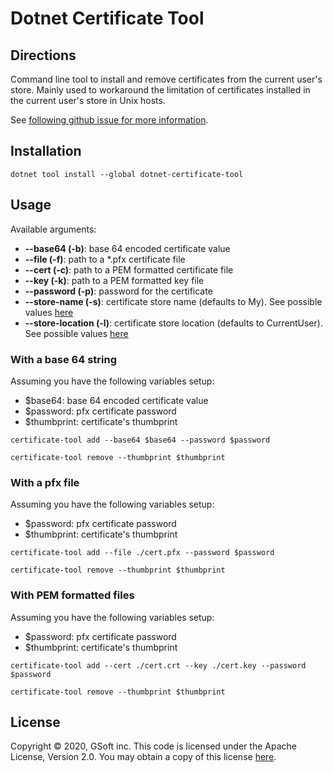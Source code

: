 # Dotnet Certificate Tool

## Directions
 Command line tool to install and remove certificates from the current user's store.
 Mainly used to workaround the limitation of certificates installed in the current user's store in Unix hosts.

See [following github issue for more information](https://github.com/dotnet/corefx/issues/32875).

## Installation

`dotnet tool install --global dotnet-certificate-tool`

## Usage

Available arguments:

- **--base64 (-b)**: base 64 encoded certificate value
- **--file (-f)**: path to a \*.pfx certificate file
- **--cert (-c)**: path to a PEM formatted certificate file
- **--key (-k)**: path to a PEM formatted key file
- **--password (-p)**: password for the certificate
- **--store-name (-s)**: certificate store name (defaults to My). See possible values [here](https://docs.microsoft.com/en-us/dotnet/api/system.security.cryptography.x509certificates.storename?view=netframework-4.8)
- **--store-location (-l)**: certificate store location (defaults to CurrentUser). See possible values [here](https://docs.microsoft.com/en-us/dotnet/api/system.security.cryptography.x509certificates.storelocation?view=netframework-4.8)

### With a base 64 string

Assuming you have the following variables setup:

- \$base64: base 64 encoded certificate value
- \$password: pfx certificate password
- \$thumbprint: certificate's thumbprint

`certificate-tool add --base64 $base64 --password $password`

`certificate-tool remove --thumbprint $thumbprint`

### With a pfx file

Assuming you have the following variables setup:

- \$password: pfx certificate password
- \$thumbprint: certificate's thumbprint

`certificate-tool add --file ./cert.pfx --password $password`

`certificate-tool remove --thumbprint $thumbprint`

### With PEM formatted files

Assuming you have the following variables setup:

- \$password: pfx certificate password
- \$thumbprint: certificate's thumbprint

`certificate-tool add --cert ./cert.crt --key ./cert.key --password $password`

`certificate-tool remove --thumbprint $thumbprint`

## License

Copyright © 2020, GSoft inc. This code is licensed under the Apache License, Version 2.0. You may obtain a copy of this license [here](https://github.com/gsoft-inc/gsoft-license/blob/master/LICENSE).
